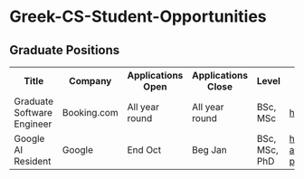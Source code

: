 # Greek-CS-Student-Opportunities

## Graduate Positions
<table style="width:100%">
  <tr>
    <th>Title</th>
    <th>Company</th>
    <th>Applications Open</th>
    <th>Applications Close</th>
    <th>Level</th>
    <th>Link</th>
  </tr>
  <tr>
    <td>Graduate Software Engineer</td>
    <td>Booking.com</td>
    <td>All year round</td>
    <td>All year round</td>
    <td>BSc, MSc</td>
    <td><a href="https://workingatbooking.com/department/high-potential/">https://workingatbooking.com/department/high-potential/</a></td>
  </tr>
  <tr>
    <td>Google AI Resident</td>
    <td>Google</td>
    <td>End Oct</td>
    <td>Beg Jan</td>
    <td>BSc, MSc, PhD</td>
    <td><a href="https://careers.google.com/jobs#!t=jo&jid=/google/google-ai-resident-2018-start-fixed-term-1600-amphitheatre-pkwy-mountain-view-ca-2923890093">https://careers.google.com/jobs#!t=jo&jid=/google/google-ai-resident-2018-start-fixed-term-1600-amphitheatre-pkwy-mountain-view-ca-2923890093</a></td>
  </tr>
</table> 
